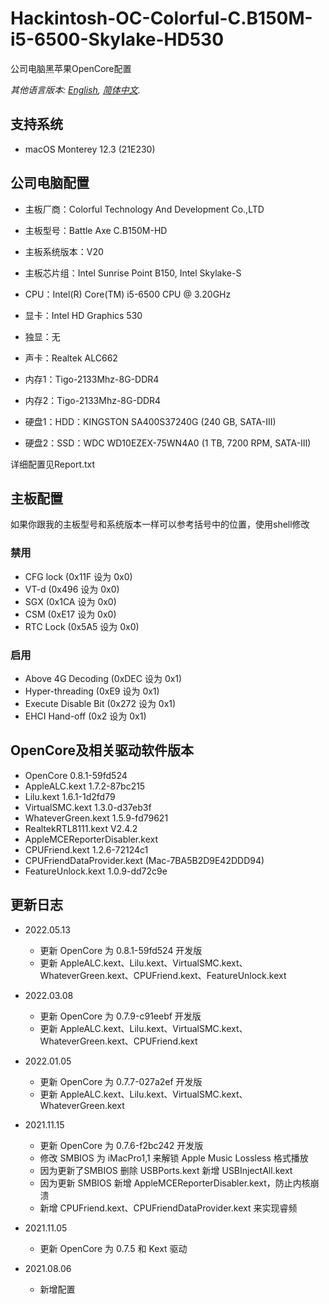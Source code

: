 # Hackintosh-OC-Colorful-C.B150M-i5-6500-Skylake-HD530

公司电脑黑苹果OpenCore配置

*其他语言版本: [English](README.md), [简体中文](README-CN.md).*

## 支持系统

* macOS Monterey 12.3 (21E230)

## 公司电脑配置

* 主板厂商：Colorful Technology And Development Co.,LTD
* 主板型号：Battle Axe C.B150M-HD
* 主板系统版本：V20
* 主板芯片组：Intel Sunrise Point B150, Intel Skylake-S

* CPU：Intel(R) Core(TM) i5-6500 CPU @ 3.20GHz
* 显卡：Intel HD Graphics 530
* 独显：无
* 声卡：Realtek ALC662

* 内存1：Tigo-2133Mhz-8G-DDR4
* 内存2：Tigo-2133Mhz-8G-DDR4

* 硬盘1：HDD：KINGSTON SA400S37240G  (240 GB, SATA-III)
* 硬盘2：SSD：WDC WD10EZEX-75WN4A0  (1 TB, 7200 RPM, SATA-III)

详细配置见Report.txt

## 主板配置

如果你跟我的主板型号和系统版本一样可以参考括号中的位置，使用shell修改

### 禁用

* CFG lock (0x11F 设为 0x0)
* VT-d (0x496 设为 0x0)
* SGX (0x1CA 设为 0x0)
* CSM (0xE17 设为 0x0)
* RTC Lock (0x5A5 设为 0x0)

### 启用

* Above 4G Decoding (0xDEC 设为 0x1)
* Hyper-threading (0xE9 设为 0x1)
* Execute Disable Bit (0x272 设为 0x1)
* EHCI Hand-off (0x2 设为 0x1)

## OpenCore及相关驱动软件版本

* OpenCore 0.8.1-59fd524
* AppleALC.kext 1.7.2-87bc215
* Lilu.kext 1.6.1-1d2fd79
* VirtualSMC.kext 1.3.0-d37eb3f
* WhateverGreen.kext 1.5.9-fd79621
* RealtekRTL8111.kext V2.4.2
* AppleMCEReporterDisabler.kext
* CPUFriend.kext 1.2.6-72124c1
* CPUFriendDataProvider.kext (Mac-7BA5B2D9E42DDD94)
* FeatureUnlock.kext 1.0.9-dd72c9e

## 更新日志

* 2022.05.13
  * 更新 OpenCore 为 0.8.1-59fd524 开发版
  * 更新 AppleALC.kext、Lilu.kext、VirtualSMC.kext、WhateverGreen.kext、CPUFriend.kext、FeatureUnlock.kext
  
* 2022.03.08
  * 更新 OpenCore 为 0.7.9-c91eebf 开发版
  * 更新 AppleALC.kext、Lilu.kext、VirtualSMC.kext、WhateverGreen.kext、CPUFriend.kext
  
* 2022.01.05
  * 更新 OpenCore 为 0.7.7-027a2ef 开发版
  * 更新 AppleALC.kext、Lilu.kext、VirtualSMC.kext、WhateverGreen.kext

* 2021.11.15
  * 更新 OpenCore 为 0.7.6-f2bc242 开发版
  * 修改 SMBIOS 为 iMacPro1,1 来解锁 Apple Music Lossless 格式播放
  * 因为更新了SMBIOS 删除 USBPorts.kext 新增 USBInjectAll.kext
  * 因为更新 SMBIOS 新增 AppleMCEReporterDisabler.kext，防止内核崩溃
  * 新增 CPUFriend.kext、CPUFriendDataProvider.kext 来实现睿频

* 2021.11.05
  * 更新 OpenCore 为 0.7.5 和 Kext 驱动

* 2021.08.06
  * 新增配置
